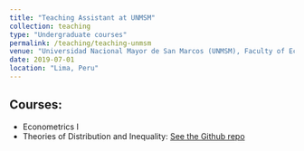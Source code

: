```yaml
---
title: "Teaching Assistant at UNMSM"
collection: teaching
type: "Undergraduate courses"
permalink: /teaching/teaching-unmsm
venue: "Universidad Nacional Mayor de San Marcos (UNMSM), Faculty of Economic Science"
date: 2019-07-01
location: "Lima, Peru"
---
```


## Courses:
* Econometrics I
* Theories of Distribution and Inequality: [See the Github repo](https://github.com/rmcondor/Theories-of-Distribution-and-Inequality-Course)